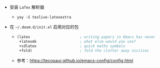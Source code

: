 - 安装 `LaTex` 解析器
	- ```shell
	  yay -S texlive-latexextra
	  ```
- 在 `~/.doom.d/init.el` 启用对应的包
	- ```lisp
	  (latex                       ; writing papers in Emacs has never been so fun
	   +latexmk                    ; what else would you use?
	   +cdlatex                    ; quick maths symbols
	   +fold)                      ; fold the clutter away nicities
	  ```
	- 参考：https://tecosaur.github.io/emacs-config/config.html